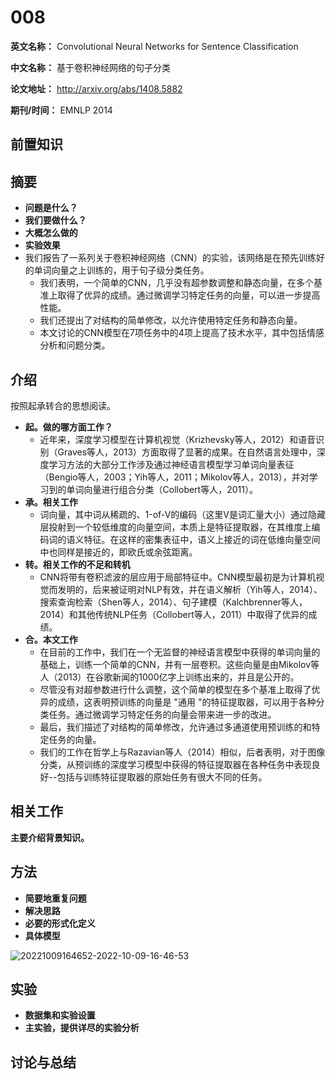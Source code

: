 # 008

**英文名称：** Convolutional Neural Networks for Sentence Classification

**中文名称：** 基于卷积神经网络的句子分类

**论文地址：** http://arxiv.org/abs/1408.5882

**期刊/时间：** EMNLP 2014

## 前置知识

## 摘要

- **问题是什么？**
- **我们要做什么？**
- **大概怎么做的**
- **实验效果**
- 我们报告了一系列关于卷积神经网络（CNN）的实验，该网络是在预先训练好的单词向量之上训练的，用于句子级分类任务。
  - 我们表明，一个简单的CNN，几乎没有超参数调整和静态向量，在多个基准上取得了优异的成绩。通过微调学习特定任务的向量，可以进一步提高性能。
  - 我们还提出了对结构的简单修改，以允许使用特定任务和静态向量。
  - 本文讨论的CNN模型在7项任务中的4项上提高了技术水平，其中包括情感分析和问题分类。

## 介绍

按照起承转合的思想阅读。
- **起。做的哪方面工作？**
  - 近年来，深度学习模型在计算机视觉（Krizhevsky等人，2012）和语音识别（Graves等人，2013）方面取得了显著的成果。在自然语言处理中，深度学习方法的大部分工作涉及通过神经语言模型学习单词向量表征（Bengio等人，2003；Yih等人，2011；Mikolov等人，2013），并对学习到的单词向量进行组合分类（Collobert等人，2011）。
- **承。相关工作**
  - 词向量，其中词从稀疏的、1-of-V的编码（这里V是词汇量大小）通过隐藏层投射到一个较低维度的向量空间，本质上是特征提取器，在其维度上编码词的语义特征。在这样的密集表征中，语义上接近的词在低维向量空间中也同样是接近的，即欧氏或余弦距离。
- **转。相关工作的不足和转机**
  - CNN将带有卷积滤波的层应用于局部特征中。CNN模型最初是为计算机视觉而发明的，后来被证明对NLP有效，并在语义解析（Yih等人，2014）、搜索查询检索（Shen等人，2014）、句子建模（Kalchbrenner等人，2014）和其他传统NLP任务（Collobert等人，2011）中取得了优异的成绩。
- **合。本文工作**
  - 在目前的工作中，我们在一个无监督的神经语言模型中获得的单词向量的基础上，训练一个简单的CNN，并有一层卷积。这些向量是由Mikolov等人（2013）在谷歌新闻的1000亿字上训练出来的，并且是公开的。
  - 尽管没有对超参数进行什么调整，这个简单的模型在多个基准上取得了优异的成绩，这表明预训练的向量是 "通用 "的特征提取器，可以用于各种分类任务。通过微调学习特定任务的向量会带来进一步的改进。
  - 最后，我们描述了对结构的简单修改，允许通过多通道使用预训练的和特定任务的向量。
  - 我们的工作在哲学上与Razavian等人（2014）相似，后者表明，对于图像分类，从预训练的深度学习模型中获得的特征提取器在各种任务中表现良好--包括与训练特征提取器的原始任务有很大不同的任务。


## 相关工作

**主要介绍背景知识。**

## 方法

- **简要地重复问题**
- **解决思路**
- **必要的形式化定义**
- **具体模型**

![20221009164652-2022-10-09-16-46-53](https://cdn.jsdelivr.net/gh/ironartisan/picRepo/20221009164652-2022-10-09-16-46-53.png)



## 实验

- **数据集和实验设置**
- **主实验，提供详尽的实验分析**


## 讨论与总结



